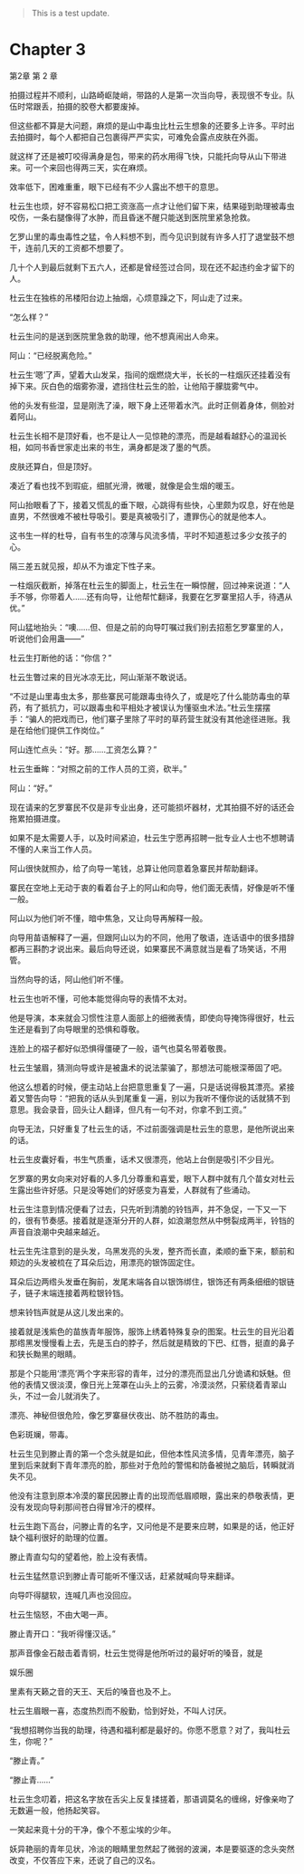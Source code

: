 > This is a test update.
# Chapter 3

第2章 第 2 章

拍摄过程并不顺利，山路崎岖陡峭，带路的人是第一次当向导，表现很不专业。队伍时常跟丢，拍摄的胶卷大都要废掉。

但这些都不算是大问题，麻烦的是山中毒虫比杜云生想象的还要多上许多。平时出去拍摄时，每个人都把自己包裹得严严实实，可难免会露点皮肤在外面。

就这样了还是被叮咬得满身是包，带来的药水用得飞快，只能托向导从山下带进来。可一个来回也得两三天，实在麻烦。

效率低下，困难重重，眼下已经有不少人露出不想干的意思。

杜云生也烦，好不容易松口把工资涨高一点才让他们留下来，结果碰到助理被毒虫咬伤，一条右腿像得了水肿，而且昏迷不醒只能送到医院里紧急抢救。

乞罗山里的毒虫毒性之猛，令人料想不到，而今见识到就有许多人打了退堂鼓不想干，连前几天的工资都不想要了。

几十个人到最后就剩下五六人，还都是曾经签过合同，现在还不起违约金才留下的人。

杜云生在独栋的吊楼阳台边上抽烟，心烦意躁之下，阿山走了过来。

“怎么样？”

杜云生问的是送到医院里急救的助理，他不想真闹出人命来。

阿山：“已经脱离危险。”

杜云生‘嗯’了声，望着大山发呆，指间的烟燃烧大半，长长的一柱烟灰还挂着没有掉下来。灰白色的烟雾弥漫，遮挡住杜云生的脸，让他陷于朦胧雾气中。

他的头发有些湿，显是刚洗了澡，眼下身上还带着水汽。此时正侧着身体，侧脸对着阿山。

杜云生长相不是顶好看，也不是让人一见惊艳的漂亮，而是越看越舒心的温润长相，如同书香世家走出来的书生，满身都是泼了墨的气质。

皮肤还算白，但是顶好。

凑近了看也找不到瑕疵，细腻光滑，微暖，就像是会生烟的暖玉。

阿山抬眼看了下，接着又慌乱的垂下眼，心跳得有些快，心里颇为叹息，好在他是直男，不然很难不被杜导吸引。要是真被吸引了，遭罪伤心的就是他本人。

这书生一样的杜导，自有书生的凉薄与风流多情，平时不知道惹过多少女孩子的心。

隔三差五就见报，却从不为谁定下性子来。

一柱烟灰截断，掉落在杜云生的脚面上，杜云生在一瞬惊醒，回过神来说道：“人手不够，你带着人……还有向导，让他帮忙翻译，我要在乞罗寨里招人手，待遇从优。”

阿山猛地抬头：“噢……但、但是之前的向导叮嘱过我们别去招惹乞罗寨里的人，听说他们会用蛊——”

杜云生打断他的话：“你信？”

杜云生瞥过来的目光冰凉无比，阿山渐渐不敢说话。

“不过是山里毒虫太多，那些寨民可能跟毒虫待久了，或是吃了什么能防毒虫的草药，有了抵抗力，可以跟毒虫和平相处才被误认为懂驱虫术法。”杜云生摆摆手：“骗人的把戏而已，他们寨子里除了平时的草药营生就没有其他途径进账。我是在给他们提供工作岗位。”

阿山连忙点头：“好。那……工资怎么算？”

杜云生垂眸：“对照之前的工作人员的工资，砍半。”

阿山：“好。”

现在请来的乞罗寨民不仅是非专业出身，还可能损坏器材，尤其拍摄不好的话还会拖累拍摄进度。

如果不是太需要人手，以及时间紧迫，杜云生宁愿再招聘一批专业人士也不想聘请不懂的人来当工作人员。

阿山很快就照办，给了向导一笔钱，总算让他同意着急寨民并帮助翻译。

寨民在空地上无动于衷的看着台子上的阿山和向导，他们面无表情，好像是听不懂一般。

阿山以为他们听不懂，暗中焦急，又让向导再解释一般。

向导用苗语解释了一遍，但跟阿山以为的不同，他用了敬语，连话语中的很多措辞都再三斟酌才说出来。最后向导还说，如果寨民不满意就当是看了场笑话，不用管。

当然向导的话，阿山他们听不懂。

杜云生也听不懂，可他本能觉得向导的表情不太对。

他是导演，本来就会习惯性注意人面部上的细微表情，即使向导掩饰得很好，杜云生还是看到了向导眼里的恐惧和尊敬。

连脸上的褶子都好似恐惧得僵硬了一般，语气也莫名带着敬畏。

杜云生皱眉，猜测向导或许是被蛊术的说法蒙骗了，那想法可能根深蒂固了吧。

他这么想着的时候，便主动站上台把意思重复了一遍，只是话说得极其漂亮。紧接着又警告向导：“把我的话从头到尾重复一遍，别以为我听不懂你说的话就猜不到意思。我会录音，回头让人翻译，但凡有一句不对，你拿不到工资。”

向导无法，只好重复了杜云生的话，不过前面强调是杜云生的意思，是他所说出来的话。

杜云生皮囊好看，书生气质重，话术又很漂亮，他站上台倒是吸引不少目光。

乞罗寨的男女向来对好看的人多几分尊重和喜爱，眼下人群中就有几个苗女对杜云生露出些许好感。只是没等她们的好感变为喜爱，人群就有了些涌动。

杜云生注意到情况便看了过去，只先听到清脆的铃铛声，并不急促，一下又一下的，很有节奏感。接着就是逐渐分开的人群，如浪潮忽然从中劈裂成两半，铃铛的声音自浪潮中央越来越近。

杜云生先注意到的是头发，乌黑发亮的头发，整齐而长直，柔顺的垂下来，额前和颊边的头发被梳在了耳朵后边，用漂亮的银饰固定住。

耳朵后边两绺头发垂在胸前，发尾末端各自以银饰绑住，银饰还有两条细细的银链子，链子末端连接着两粒银铃铛。

想来铃铛声就是从这儿发出来的。

接着就是浅紫色的苗族青年服饰，服饰上绣着特殊复杂的图案。杜云生的目光沿着那绺黑发慢慢看上去，先是玉白的脖子，然后就是精致的下巴、红唇，挺直的鼻子和狭长黝黑的眼睛。

那是个只能用‘漂亮’两个字来形容的青年，过分的漂亮而显出几分诡谲和妖魅。但他的表情又很淡漠，像日光上笼罩在山头上的云雾，冷漠淡然，只萦绕着青翠山头，不过一会儿就消失了。

漂亮、神秘但很危险，像乞罗寨昼伏夜出、防不胜防的毒虫。

色彩斑斓，带毒。

杜云生见到滕止青的第一个念头就是如此，但他本性风流多情，见青年漂亮，脑子里到后来就剩下青年漂亮的脸，那些对于危险的警惕和防备被抛之脑后，转瞬就消失不见。

他没有注意到原本冷漠的寨民因滕止青的出现而低眉顺眼，露出来的恭敬表情，更没有发现向导刹那间苍白得冒冷汗的模样。

杜云生跑下高台，问滕止青的名字，又问他是不是要来应聘，如果是的话，他正好缺个福利很好的助理的位置。

滕止青直勾勾的望着他，脸上没有表情。

杜云生猛然意识到滕止青可能听不懂汉话，赶紧就喊向导来翻译。

向导吓得腿软，连喊几声也没回应。

杜云生恼怒，不由大喝一声。

滕止青开口：“我听得懂汉话。”

那声音像金石敲击着青铜，杜云生觉得是他所听过的最好听的嗓音，就是

娱乐圈

里素有天籁之音的天王、天后的嗓音也及不上。

杜云生眉眼一喜，态度热烈而不殷勤，恰到好处，不叫人讨厌。

“我想招聘你当我的助理，待遇和福利都是最好的。你愿不愿意？对了，我叫杜云生，你呢？”

“滕止青。”

“滕止青……”

杜云生念叨着，把这名字放在舌尖上反复揉搓着，那语调莫名的缠绵，好像亲吻了无数遍一般，他扬起笑容。

一笑起来竟十分的干净，像个不惹尘埃的少年。

妖异艳丽的青年见状，冷淡的眼睛里忽然起了微弱的波澜，本是要驱逐的念头突然改变，不仅答应下来，还说了自己的汉名。

